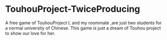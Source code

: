 # TouhouProject-TwiceProducing
A free game of TouhouProject
I, and my roommate ,are just two students for a normal university of Chinese.
This game is just a dream of Touhou project to show our love for her.

